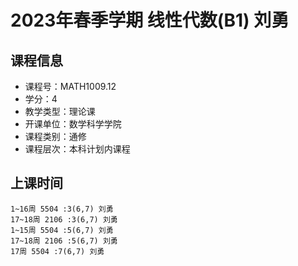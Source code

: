 # 2023年春季学期 线性代数(B1) 刘勇






## 课程信息

- 课程号：MATH1009.12
- 学分：4
- 教学类型：理论课
- 开课单位：数学科学学院
- 课程类别：通修
- 课程层次：本科计划内课程

## 上课时间

```
1~16周 5504 :3(6,7) 刘勇
17~18周 2106 :3(6,7) 刘勇
1~15周 5504 :5(6,7) 刘勇
17~18周 2106 :5(6,7) 刘勇
17周 5504 :7(6,7) 刘勇
```

